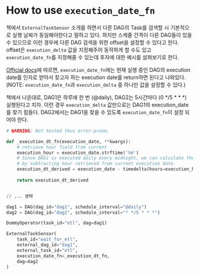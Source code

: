 # How to use `execution_date_fn`

책에서 `ExternalTaskSensor` 소개를 하면서 다른 DAG의 Task를 검색할 시 기본적으로 실행 날짜가 동일해야한다고 말하고 있다.
하지만 스케줄 간격이 다른 DAG들이 있을 수 있으므로 이런 경우에 다른 DAG 검색을 위한 offset을 설정할 수 있다고 한다.
offset은 `execution_delta` 값을 지정해주어 동작하게 할 수도 있고 `execution_date_fn`를 지정해줄 수 있는데 후자에 대한 예시를 살펴보기로 한다.

[Official docs](https://airflow.apache.org/docs/apache-airflow/1.10.12/_api/airflow/sensors/external_task_sensor/index.html#airflow.sensors.external_task_sensor.ExternalTaskSensor)에 따르면, `execution_date_fn`에는 현재 실행 중인 DAG의 execution date를 인자로 받아서 찾고자 하는 execution date를 return하면 된다고 나와있다.
(NOTE: `execution_date_fn`과 `execution_delta` 중 하나만 값을 설정할 수 있다.)

책에서 나온대로, DAG1은 하루에 한 번 (@daily), DAG2는 5시간마다 (0 */5 * * *) 실행된다고 치자.
이런 경우 `execution_delta` 값만으로는 DAG1의 execution_date를 찾기 힘들다.
DAG2에서는 DAG1을 찾을 수 있도록 `execution_date_fn`이 설정 되어야 한다.

```python
# WARNING: Not tested thus error-prone.

def _execution_dt_fn(execution_date, **kwargs):
    # retrieve hour field from current
    execution_hour = execution_date.strftime('%H')
    # Since DAG1 is executed daily every midnight, we can calculate the time
    # by subtracting hour retrieved from current execution date.
    execution_dt_derived = execution_date - timedelta(hours=execution_hour)
    
    return execution_dt_derived


// ... 생략

dag1 = DAG(dag_id="dag1", schedule_interval="@daily")
dag2 = DAG(dag_id="dag2", schedule_interval="* */5 * * *")

DummyOperator(task_id="etl", dag=dag1)

ExternalTaskSensor(
    task_id="wait_for_etl",
    external_dag_id="dag1",
    external_task_id="etl",
    execution_date_fn=_execution_dt_fn,
    dag=dag2
)
```